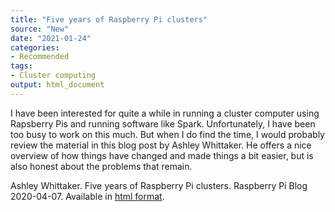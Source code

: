 ```yaml
---
title: "Five years of Raspberry Pi clusters"
source: "New"
date: "2021-01-24"
categories:
- Recommended
tags:
- Cluster computing
output: html_document
---
```


I have been interested for quite a while in running a cluster computer using Rapsberry Pis and running software like Spark. Unfortunately, I have been too busy to work on this much. But when I do find the time, I would probably review the material in this blog post by Ashley Whittaker. He offers a nice overview of how things have changed and made things a bit easier, but is also honest about the problems that remain.

<!--more-->

Ashley Whittaker. Five years of Raspberry Pi clusters. Raspberry Pi Blog 2020-04-07. Available in [html format](https://www.raspberrypi.org/blog/five-years-of-raspberry-pi-clusters/).